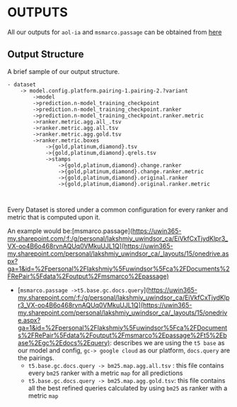 # OUTPUTS
All our outputs for `aol-ia` and `msmarco.passage` can be obtained from [here](https://uwin365-my.sharepoint.com/personal/lakshmiy_uwindsor_ca/_layouts/15/onedrive.aspx?ga=1&id=%2Fpersonal%2Flakshmiy%5Fuwindsor%5Fca%2FDocuments%2FRePair%5Fdata%2Foutput)
## Output Structure 
A brief sample of our output structure.  
```
- dataset
	-> model.config.platform.pairing-1.pairing-2.?variant 
		->model
		->prediction.n-model_training_checkpoint
		->prediction.n-model_training_checkpoint.ranker
		->prediction.n-model_training_checkpoint.ranker.metric
		->ranker.metric.agg.all_.tsv
		->ranker.metric.agg.all.tsv
		->ranker.metric.agg.gold.tsv
		->ranker.metric.boxes
			->{gold,platinum,diamond}.tsv
			->{gold,platinum,diamond}.qrels.tsv
			->stamps
				->{gold,platinum,diamond}.change.ranker
				->{gold,platinum,diamond}.change.ranker.metric
				->{gold,platinum,diamond}.original.ranker
				->{gold,platinum,diamond}.original.ranker.metric
				
			
```

Every Dataset is stored under a common configuration for every ranker and metric that is computed upon it.

An example would be:[msmarco.passage](https://uwin365-my.sharepoint.com/:f:/g/personal/lakshmiy_uwindsor_ca/EiVkfCxTjydKlpr3_VX-oo4B6o468rvnAQUq0VMkuUJL1Q](https://uwin365-my.sharepoint.com/personal/lakshmiy_uwindsor_ca/_layouts/15/onedrive.aspx?ga=1&id=%2Fpersonal%2Flakshmiy%5Fuwindsor%5Fca%2FDocuments%2FRePair%5Fdata%2Foutput%2Fmsmarco%2Epassage)

- [`msmarco.passage ->t5.base.gc.docs.query`](https://uwin365-my.sharepoint.com/:f:/g/personal/lakshmiy_uwindsor_ca/EiVkfCxTjydKlpr3_VX-oo4B6o468rvnAQUq0VMkuUJL1Q](https://uwin365-my.sharepoint.com/personal/lakshmiy_uwindsor_ca/_layouts/15/onedrive.aspx?ga=1&id=%2Fpersonal%2Flakshmiy%5Fuwindsor%5Fca%2FDocuments%2FRePair%5Fdata%2Foutput%2Fmsmarco%2Epassage%2Ft5%2Ebase%2Egc%2Edocs%2Equery): describes we are using the `t5 base` as our model and config, `gc-> google cloud` as our platform, `docs.query` are the pairings.
	- `t5.base.gc.docs.query -> bm25.map.agg.all.tsv` : this file contains every `bm25` ranker with a metric `map` for all predictions
	- `t5.base.gc.docs.query -> bm25.map.agg.gold.tsv`: this file contains all the best refined queries calculated by using `bm25` as ranker with a metric `map`
